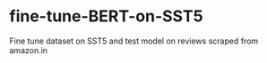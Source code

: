 # fine-tune-BERT-on-SST5
Fine tune dataset on SST5 and test model on reviews scraped from amazon.in
